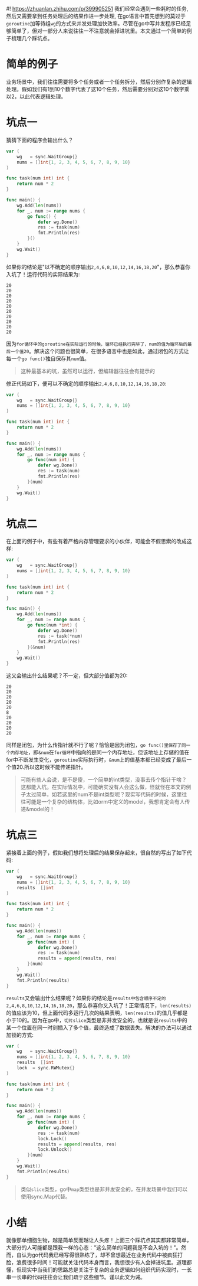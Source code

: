 #! https://zhuanlan.zhihu.com/p/399905251
我们经常会遇到一些耗时的任务,然后又需要拿到任务处理后的结果作进一步处理,  在go语言中首先想到的莫过于`goroutine`加等待组`wg`的方式来并发处理加快效率。尽管在go中写并发程序已经足够简单了，但对一部分人来说往往一不注意就会掉进坑里。本文通过一个简单的例子梳理几个踩坑点。

# 简单的例子

业务场景中，我们往往需要将多个任务或者一个任务拆分，然后分别作复杂的逻辑处理。假如我们有1到10个数字代表了这10个任务，然后需要分别对这10个数字乘以2，以此代表逻辑处理。

# 坑点一

猜猜下面的程序会输出什么？

```go
var (
	wg   = sync.WaitGroup{}
	nums = []int{1, 2, 3, 4, 5, 6, 7, 8, 9, 10}
)

func task(num int) int {
	return num * 2
}

func main() {
	wg.Add(len(nums))
	for _, num := range nums {
		go func() {
			defer wg.Done()
			res := task(num)
			fmt.Println(res)
		}()
	}
	wg.Wait()
}
```

如果你的结论是"以不确定的顺序输出`2,4,6,8,10,12,14,16,18,20`"，那么恭喜你入坑了！运行代码的实际结果为:

```shell
20
20
20
20
20
20
20
20
20
20
```

因为`for循环中的goroutine在实际运行的时候，循环已经执行完毕了，num的值为循环后的最后一个值20`。解决这个问题也很简单，在很多语言中也是如此，通过闭包的方式让每一个`go func()`独自保存其`num`值。

> 这种最基本的坑，虽然可以运行，但编辑器往往会有提示的

修正代码如下，便可以不确定的顺序输出`2,4,6,8,10,12,14,16,18,20`:

```go
var (
	wg   = sync.WaitGroup{}
	nums = []int{1, 2, 3, 4, 5, 6, 7, 8, 9, 10}
)

func task(num int) int {
	return num * 2
}

func main() {
	wg.Add(len(nums))
	for _, num := range nums {
		go func(num int) {
			defer wg.Done()
			res := task(num)
			fmt.Println(res)
		}(num)
	}
	wg.Wait()
}
```

# 坑点二

在上面的例子中，有些有着严格内存管理要求的小伙伴，可能会不假思索的改成这样:

```go
var (
	wg   = sync.WaitGroup{}
	nums = []int{1, 2, 3, 4, 5, 6, 7, 8, 9, 10}
)

func task(num int) int {
	return num * 2
}

func main() {
	wg.Add(len(nums))
	for _, num := range nums {
		go func(num *int) {
			defer wg.Done()
			res := task(*num)
			fmt.Println(res)
		}(&num)
	}
	wg.Wait()
}
```

这又会输出什么结果呢？不一定，但大部分值都为20:

```shell
20
20
20
20
20
8
20
20
20
20
```

同样是闭包，为什么传指针就不行了呢？恰恰是因为闭包，`go func()里保存了同一个内存地址`，即`&num`在`for循环`中指向的是同一个内存地址，但该地址上存储的值在for中不断发生变化，`goroutine`实际执行时，`&num`上的值基本都已经变成了最后一个值20.所以这时候不能传递指针。

> 可能有些人会说，是不是傻，一个简单的int类型，没事去传个指针干啥？这都能入坑。在实际情况中，可能确实没有人会这么做，怪就怪在本文的例子太过简单，如若这里的num不是int类型呢？现实写代码的时候，这里往往可能是一个复杂的结构体，比如orm中定义的model，我想肯定会有人传递&model的！

# 坑点三

紧接着上面的例子，假如我们想将处理后的结果保存起来，很自然的写出了如下代码:

```go
var (
	wg   = sync.WaitGroup{}
	nums = []int{1, 2, 3, 4, 5, 6, 7, 8, 9, 10}
	results  []int
)

func task(num int) int {
	return num * 2
}

func main() {
	wg.Add(len(nums))
	for _, num := range nums {
		go func(num int) {
			defer wg.Done()
			res := task(num)
			results = append(results, res)
		}(num)
	}
	wg.Wait()
	fmt.Println(results)
}
```

`results`又会输出什么结果呢？如果你的结论是`results中包含顺序不定的2,4,6,8,10,12,14,16,18,20`，那么恭喜你又入坑了！正常情况下，`len(results)`的值应该为10，但上面代码多运行几次的结果表明，`len(results)`的值几乎都是小于10的。因为在go中，`切片slice`类型是非并发安全的，也就是说`results`中的某一个位置在同一时刻插入了多个值，最终造成了数据丢失。解决的办法可以通过加锁的方式:

```go
var (
	wg   = sync.WaitGroup{}
	nums = []int{1, 2, 3, 4, 5, 6, 7, 8, 9, 10}
	results  []int
	lock  = sync.RWMutex{}
)

func task(num int) int {
	return num * 2
}

func main() {
	wg.Add(len(nums))
	for _, num := range nums {
		go func(num int) {
			defer wg.Done()
			res := task(num)
			lock.Lock()
			results = append(results, res)
			lock.Unlock()
		}(num)
	}
	wg.Wait()
	fmt.Println(results)
}
```

> 类似`slice`类型，go中`map`类型也是非并发安全的，在并发场景中我们可以使用sync.Map代替。

# 小结

就像那单细胞生物，越是简单反而越让人头疼！上面三个踩坑点其实都非常简单，大部分的人可能都是跟我一样的心态："这么简单的问题我是不会入坑的！"。然而，自认为go代码我已经写得很熟练了，却不曾想最近在业务代码中被疯狂打脸，浪费很多时间！可能就关注代码本身而言，我想很少有人会掉进坑里。道理都懂，但现实中当我们的思路总是关注于复杂的业务逻辑如何组织代码实现时，一长串一长串的代码往往会让我们疏于这些细节。谨以此文为诫。

